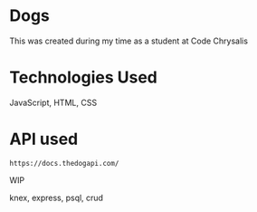 # Dogs

This was created during my time as a student at Code Chrysalis

# Technologies Used

JavaScript, HTML, CSS

# API used

```
https://docs.thedogapi.com/
```

WIP

knex, express, psql, crud

